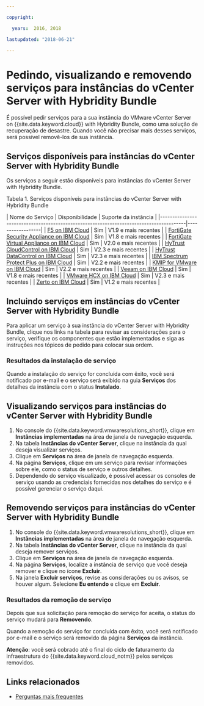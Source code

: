 ```yaml
---

copyright:

  years:  2016, 2018

lastupdated: "2018-06-21"

---
```


# Pedindo, visualizando e removendo serviços para instâncias do vCenter Server with Hybridity Bundle

É possível pedir serviços para a sua instância do VMware vCenter Server on {{site.data.keyword.cloud}} with Hybridity Bundle, como uma solução de recuperação de desastre. Quando você não precisar mais desses serviços, será possível removê-los de sua instância.

## Serviços disponíveis para instâncias do vCenter Server with Hybridity Bundle

Os serviços a seguir estão disponíveis para instâncias do vCenter Server with Hybridity Bundle.

Tabela 1. Serviços disponíveis para instâncias do vCenter Server with Hybridity Bundle

| Nome do Serviço | Disponibilidade | Suporte da instância |
|----------------------------------------------------------------------------------------|------------------|
| [F5 on IBM Cloud](../services/f5_considerations.html)                                 | Sim | V1.9 e mais recentes |
| [FortiGate Security Appliance on IBM Cloud](../services/fsa_considerations.html)       | Sim | V1.8 e mais recentes |
| [FortiGate Virtual Appliance on IBM Cloud](../services/fortinetvm_considerations.html) | Sim | V2.0 e mais recentes |
| [HyTrust CloudControl on IBM Cloud](../services/htcc_considerations.html)              | Sim | V2.3 e mais recentes |
| [HyTrust DataControl on IBM Cloud](../services/htdc_considerations.html)              | Sim | V2.3 e mais recentes |
| [IBM Spectrum Protect Plus on IBM Cloud](../services/spp_considerations.html)         | Sim | V2.2 e mais recentes |
| [KMIP for VMware on IBM Cloud](../services/kmip_considerations.html)                  | Sim | V2.2 e mais recentes |
| [Veeam on IBM Cloud](../services/veeam_considerations.html)                           | Sim | V1.8 e mais recentes |
| [VMware HCX on IBM Cloud](../services/hcx_considerations.html)                        | Sim | V2.3 e mais recentes |
| [Zerto on IBM Cloud](../services/addingzertodr.html)                                  | Sim | V1.2 e mais recentes |

## Incluindo serviços em instâncias do vCenter Server with Hybridity Bundle

Para aplicar um serviço à sua instância do vCenter Server with Hybridity Bundle, clique nos links na tabela para revisar as considerações para o serviço, verifique os componentes que estão implementados e siga as instruções nos tópicos de pedido para colocar sua ordem.

### Resultados da instalação de serviço

Quando a instalação do serviço for concluída com êxito, você será notificado por e-mail e o serviço será exibido na guia **Serviços** dos detalhes da instância com o status **Instalado**.

## Visualizando serviços para instâncias do vCenter Server with Hybridity Bundle

1. No console do {{site.data.keyword.vmwaresolutions_short}}, clique em **Instâncias implementadas** na área de janela de navegação esquerda.
2. Na tabela **Instâncias do vCenter Server**, clique na instância da qual deseja visualizar serviços.
3. Clique em **Serviços** na área de janela de navegação esquerda.
4. Na página **Serviços**, clique em um serviço para revisar informações sobre ele, como o status de serviço e outros detalhes.
5. Dependendo do serviço visualizado, é possível acessar os consoles de serviço usando as credenciais fornecidas nos detalhes do serviço e é possível gerenciar o serviço daqui.

## Removendo serviços para instâncias do vCenter Server with Hybridity Bundle

1. No console do {{site.data.keyword.vmwaresolutions_short}}, clique em **Instâncias implementadas** na área de janela de navegação esquerda.
2. Na tabela **Instâncias do vCenter Server**, clique na instância da qual deseja remover serviços.
3. Clique em **Serviços** na área de janela de navegação esquerda.
4. Na página **Serviços**, localize a instância de serviço que você deseja remover e clique no ícone **Excluir**.
5. Na janela **Excluir serviços**, revise as considerações ou os avisos, se houver algum. Selecione **Eu entendo** e clique em **Excluir**.

### Resultados da remoção de serviço

Depois que sua solicitação para remoção do serviço for aceita, o status do serviço mudará para **Removendo**.

Quando a remoção do serviço for concluída com êxito, você será notificado por e-mail e o serviço será removido da página **Serviços** da instância.

**Atenção**: você será cobrado até o final do ciclo de faturamento da infraestrutura do {{site.data.keyword.cloud_notm}} pelos serviços removidos.

## Links relacionados

* [Perguntas mais frequentes](../vmonic/faq.html)
